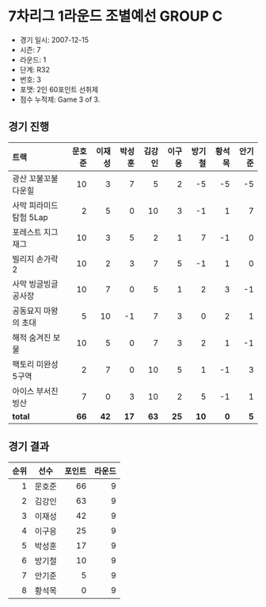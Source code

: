 # 7차리그 1라운드 조별예선 GROUP C

- 경기 일시: 2007-12-15
- 시즌: 7
- 라운드: 1
- 단계: R32
- 번호: 3
- 포맷: 2인 60포인트 선취제
- 점수 누적제: Game 3 of 3.





## 경기 진행

| 트랙 | 문호준 | 이재성 | 박성훈 | 김강인 | 이구응 | 방기철 | 황석목 | 안기준 |
|:---|---:|---:|---:|---:|---:|---:|---:|---:|
| 광산 꼬불꼬불 다운힐 | 10 | 3 | 7 | 5 | 2 | -5 | -5 | -5 |
| 사막 피라미드 탐험 5Lap | 2 | 5 | 0 | 10 | 3 | -1 | 1 | 7 |
| 포레스트 지그재그 | 10 | 3 | 5 | 2 | 1 | 7 | -1 | 0 |
| 빌리지 손가락 2 | 10 | 2 | 3 | 7 | 5 | -1 | 1 | 0 |
| 사막 빙글빙글 공사장 | 10 | 7 | 0 | 5 | 1 | 2 | 3 | -1 |
| 공동묘지 마왕의 초대 | 5 | 10 | -1 | 7 | 3 | 0 | 2 | 1 |
| 해적 숨겨진 보물 | 10 | 5 | 0 | 7 | 3 | 2 | 1 | -1 |
| 팩토리 미완성 5구역 | 2 | 7 | 0 | 10 | 5 | 1 | -1 | 3 |
| 아이스 부서진 빙산 | 7 | 0 | 3 | 10 | 2 | 5 | -1 | 1 |
| __total__ | __66__ | __42__ | __17__ | __63__ | __25__ | __10__ | __0__ | __5__ |




## 경기 결과

| 순위 | 선수 | 포인트 | 라운드 |
|---:|:---:|---:|---:|
| 1 | 문호준 | 66 | 9 |
| 2 | 김강인 | 63 | 9 |
| 3 | 이재성 | 42 | 9 |
| 4 | 이구응 | 25 | 9 |
| 5 | 박성훈 | 17 | 9 |
| 6 | 방기철 | 10 | 9 |
| 7 | 안기준 | 5 | 9 |
| 8 | 황석목 | 0 | 9 |

